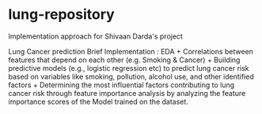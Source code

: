 # lung-repository
Implementation approach for Shivaan Darda's project

Lung Cancer prediction
Brief Implementation : EDA + Correlations between features that depend on each other (e.g. Smoking & Cancer) + Building predictive models (e.g., logistic regression etc) to predict lung cancer risk based on variables like smoking, pollution, alcohol use, and other identified factors + Determining the most influential factors contributing to lung cancer risk through feature importance analysis by analyzing the feature importance scores of the Model trained on the dataset.

